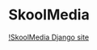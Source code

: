 # SkoolMedia
[!SkoolMedia Django site](https://www.dailywire.ng/wp-content/uploads/2022/11/SkoolMedia-Django-Site.png)
